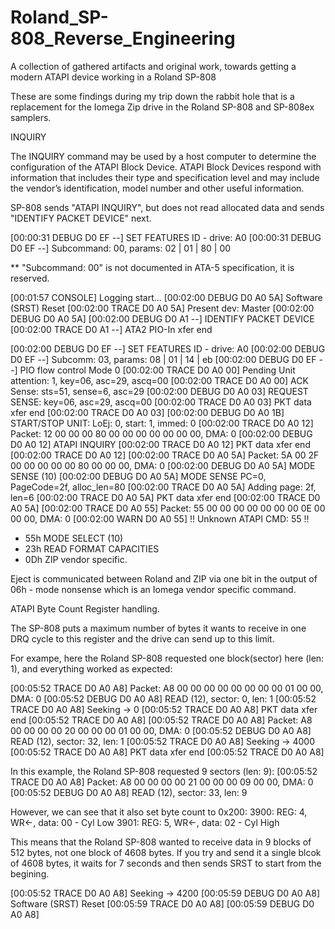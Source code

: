 # Roland_SP-808_Reverse_Engineering
A collection of gathered artifacts and original work, towards getting a modern ATAPI device working in a Roland SP-808

These are some findings during my trip down the rabbit hole that is a replacement for the Iomega Zip drive in the Roland SP-808 and SP-808ex samplers.

INQUIRY

The INQUIRY command may be used by a host computer to determine the configuration of the ATAPI Block
Device. ATAPI Block Devices respond with information that includes their type and specification level and
may include the vendor’s identification, model number and other useful information. 

SP-808 sends "ATAPI INQUIRY", but does not read allocated data and sends "IDENTIFY PACKET DEVICE" next.


[00:00:31 DEBUG D0 EF --] SET FEATURES ID - drive: A0
[00:00:31 DEBUG D0 EF --] Subcommand: 00, params: 02 | 01 | 80 | 00

** "Subcommand: 00" is not documented in ATA-5 specification, it is reserved.

[00:01:57 CONSOLE] Logging start...
[00:02:00 DEBUG D0 A0 5A] Software (SRST) Reset
[00:02:00 TRACE D0 A0 5A] Present dev: Master 
[00:02:00 DEBUG D0 A0 5A] 
[00:02:00 DEBUG D0 A1 --] IDENTIFY PACKET DEVICE
[00:02:00 TRACE D0 A1 --] ATA2 PIO-In xfer end

[00:02:00 DEBUG D0 EF --] SET FEATURES ID - drive: A0
[00:02:00 DEBUG D0 EF --] Subcomm: 03, params: 08 | 01 | 14 | eb
[00:02:00 DEBUG D0 EF --] PIO flow control Mode 0
[00:02:00 TRACE D0 A0 00] Pending Unit attention: 1, key=06, asc=29, ascq=00
[00:02:00 TRACE D0 A0 00] ACK Sense: sts=51, sense=6, asc=29
[00:02:00 DEBUG D0 A0 03] REQUEST SENSE: key=06, asc=29, ascq=00
[00:02:00 TRACE D0 A0 03] PKT data xfer end
[00:02:00 TRACE D0 A0 03] 
[00:02:00 DEBUG D0 A0 1B] START/STOP UNIT: LoEj: 0, start: 1, immed: 0
[00:02:00 TRACE D0 A0 12] Packet: 12 00 00 00 80 00 00 00 00 00 00 00, DMA: 0
[00:02:00 DEBUG D0 A0 12] ATAPI INQUIRY
[00:02:00 TRACE D0 A0 12] PKT data xfer end
[00:02:00 TRACE D0 A0 12] 
[00:02:00 TRACE D0 A0 5A] Packet: 5A 00 2F 00 00 00 00 00 80 00 00 00, DMA: 0
[00:02:00 DEBUG D0 A0 5A] MODE SENSE (10)
[00:02:00 DEBUG D0 A0 5A] MODE SENSE PC=0, PageCode=2f, alloc_len=80
[00:02:00 TRACE D0 A0 5A] Adding page: 2f, len=6
[00:02:00 TRACE D0 A0 5A] PKT data xfer end
[00:02:00 TRACE D0 A0 5A] 
[00:02:00 TRACE D0 A0 55] Packet: 55 00 00 00 00 00 00 00 0E 00 00 00, DMA: 0
[00:02:00 WARN  D0 A0 55] !! Unknown ATAPI CMD: 55 !!

* 55h MODE SELECT (10)
* 23h READ FORMAT CAPACITIES
* 0Dh ZIP vendor specific.


Eject is communicated between Roland and ZIP via one bit in the output of 06h - mode nonsense which is an Iomega vendor specific command.


ATAPI Byte Count Register handling.

The SP-808 puts a maximum number of bytes it wants to receive in one DRQ cycle to this register and the drive can send up to this limit. 

For exampe, here the Roland SP-808 requested one block(sector) here (len: 1), and everything worked as expected:

[00:05:52 TRACE D0 A0 A8] Packet: A8 00 00 00 00 00 00 00 00 01 00 00, DMA: 0
[00:05:52 DEBUG D0 A0 A8] READ (12), sector: 0, len: 1
[00:05:52 TRACE D0 A0 A8] Seeking -> 0
[00:05:52 TRACE D0 A0 A8] PKT data xfer end
[00:05:52 TRACE D0 A0 A8]
[00:05:52 TRACE D0 A0 A8] Packet: A8 00 00 00 00 20 00 00 00 01 00 00, DMA: 0
[00:05:52 DEBUG D0 A0 A8] READ (12), sector: 32, len: 1
[00:05:52 TRACE D0 A0 A8] Seeking -> 4000
[00:05:52 TRACE D0 A0 A8] PKT data xfer end
[00:05:52 TRACE D0 A0 A8] 

In this example, the Roland SP-808 requested 9 sectors (len: 9):
[00:05:52 TRACE D0 A0 A8] Packet: A8 00 00 00 00 21 00 00 00 09 00 00, DMA: 0
[00:05:52 DEBUG D0 A0 A8] READ (12), sector: 33, len: 9


However, we can see that it also set byte count to 0x200:
3900: REG: 4, WR<-, data: 00 - Cyl Low
3901: REG: 5, WR<-, data: 02 - Cyl High

This means that the Roland SP-808 wanted to receive data in 9 blocks of 512 bytes, not one block of 4608 bytes.
If you try and send it a single blcok of 4608 bytes, it waits for 7 seconds and then sends SRST to start from the begining.

[00:05:52 TRACE D0 A0 A8] Seeking -> 4200
[00:05:59 DEBUG D0 A0 A8] Software (SRST) Reset
[00:05:59 TRACE D0 A0 A8]
[00:05:59 DEBUG D0 A0 A8]

